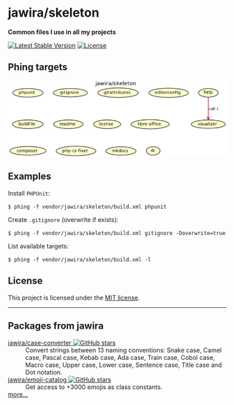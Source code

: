 # jawira/skeleton

**Common files I use in all my projects**

[![Latest Stable Version](https://poser.pugx.org/jawira/skeleton/v/stable)](https://packagist.org/packages/jawira/skeleton)
[![License](https://poser.pugx.org/jawira/skeleton/license)](https://packagist.org/packages/jawira/skeleton)

## Phing targets

![targets](build.png)

## Examples

Install `PHPUnit`:

```console
$ phing -f vendor/jawira/skeleton/build.xml phpunit
```

Create `.gitignore` (overwrite if exists):

```console
$ phing -f vendor/jawira/skeleton/build.xml gitignore -Doverwrite=true
```

List available targets:

```console
$ phing -f vendor/jawira/skeleton/build.xml -l
```

## License

This project is licensed under the [MIT license](./LICENSE.md).


***

## Packages from jawira

<dl>

<dt>
    <a href="https://packagist.org/packages/jawira/case-converter">jawira/case-converter 
    <img alt="GitHub stars" src="https://badgen.net/github/stars/jawira/case-converter?icon=github"/></a>
</dt>
<dd>Convert strings between 13 naming conventions: Snake case, Camel case,
  Pascal case, Kebab case, Ada case, Train case, Cobol case, Macro case,
  Upper case, Lower case, Sentence case, Title case and Dot notation.
</dd>

<dt>
    <a href="https://packagist.org/packages/jawira/emoji-catalog">jawira/emoji-catalog
    <img alt="GitHub stars" src="https://badgen.net/github/stars/jawira/emoji-catalog?icon=github"/></a>
</dt>
<dd>Get access to +3000 emojis as class constants.</dd>

<dt><a href="https://packagist.org/packages/jawira/">more...</a></dt>
</dl>
